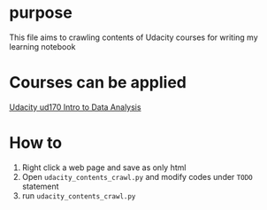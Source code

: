 # purpose
This file aims to crawling contents of Udacity courses for writing my learning notebook
# Courses can be applied
[Udacity ud170 Intro to Data Analysis](https://cn.udacity.com/course/intro-to-data-analysis--ud170)

# How to
1. Right click a web page and save as only html
2. Open `udacity_contents_crawl.py` and modify codes under `TODO` statement
3. run `udacity_contents_crawl.py`